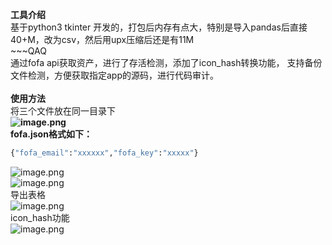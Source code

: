 **工具介绍**<br />基于python3 tkinter 开发的，打包后内存有点大，特别是导入pandas后直接40+M，改为csv，然后用upx压缩后还是有11M<br />~~~QAQ<br />通过fofa api获取资产，进行了存活检测，添加了icon_hash转换功能， 支持备份文件检测，方便获取指定app的源码，进行代码审计。<br />
<br />**使用方法**<br />将三个文件放在同一目录下<br />**![image.png](https://cdn.nlark.com/yuque/0/2021/png/603531/1624246926035-7e54693c-9c63-4bba-8c88-50a6b0b7d5cf.png#align=left&display=inline&height=108&margin=%5Bobject%20Object%5D&name=image.png&originHeight=215&originWidth=514&size=32071&status=done&style=none&width=257)**<br />**fofa.json格式如下：<br />**
```python
{"fofa_email":"xxxxxx","fofa_key":"xxxxx"}
```
![image.png](https://cdn.nlark.com/yuque/0/2021/png/603531/1624247040582-3cf0b288-18bf-4355-b50a-fef38942928f.png#align=left&display=inline&height=328&margin=%5Bobject%20Object%5D&name=image.png&originHeight=656&originWidth=993&size=47842&status=done&style=none&width=496.5)<br />![image.png](https://cdn.nlark.com/yuque/0/2021/png/603531/1624247074035-98db0eca-a53e-4406-a1cd-23a9ba84e285.png#align=left&display=inline&height=320&margin=%5Bobject%20Object%5D&name=image.png&originHeight=640&originWidth=997&size=261188&status=done&style=none&width=498.5)<br />导出表格<br />![image.png](https://cdn.nlark.com/yuque/0/2021/png/603531/1624247197322-91a308aa-ca34-469d-be79-327e2f78e779.png#align=left&display=inline&height=345&margin=%5Bobject%20Object%5D&name=image.png&originHeight=689&originWidth=1062&size=147187&status=done&style=none&width=531)<br />icon_hash功能<br />![image.png](https://cdn.nlark.com/yuque/0/2021/png/603531/1624247362189-f4e237dd-8588-4e13-82fb-64d978e224dc.png#align=left&display=inline&height=328&margin=%5Bobject%20Object%5D&name=image.png&originHeight=656&originWidth=991&size=212967&status=done&style=none&width=495.5)<br />
<br />
<br />

